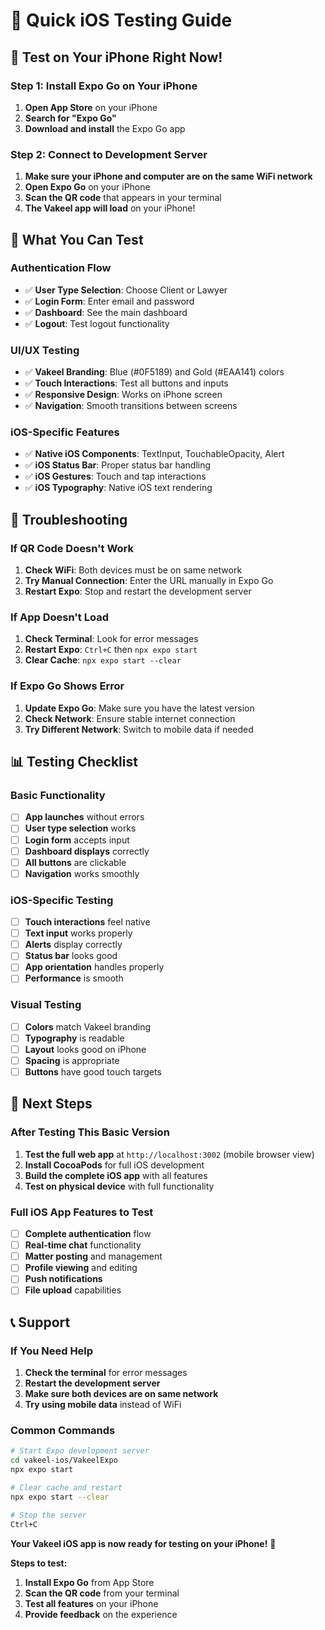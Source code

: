 # 🍎 Quick iOS Testing Guide

## 🚀 **Test on Your iPhone Right Now!**

### **Step 1: Install Expo Go on Your iPhone**
1. **Open App Store** on your iPhone
2. **Search for "Expo Go"**
3. **Download and install** the Expo Go app

### **Step 2: Connect to Development Server**
1. **Make sure your iPhone and computer are on the same WiFi network**
2. **Open Expo Go** on your iPhone
3. **Scan the QR code** that appears in your terminal
4. **The Vakeel app will load** on your iPhone!

## 📱 **What You Can Test**

### **Authentication Flow**
- ✅ **User Type Selection**: Choose Client or Lawyer
- ✅ **Login Form**: Enter email and password
- ✅ **Dashboard**: See the main dashboard
- ✅ **Logout**: Test logout functionality

### **UI/UX Testing**
- ✅ **Vakeel Branding**: Blue (#0F5189) and Gold (#EAA141) colors
- ✅ **Touch Interactions**: Test all buttons and inputs
- ✅ **Responsive Design**: Works on iPhone screen
- ✅ **Navigation**: Smooth transitions between screens

### **iOS-Specific Features**
- ✅ **Native iOS Components**: TextInput, TouchableOpacity, Alert
- ✅ **iOS Status Bar**: Proper status bar handling
- ✅ **iOS Gestures**: Touch and tap interactions
- ✅ **iOS Typography**: Native iOS text rendering

## 🔧 **Troubleshooting**

### **If QR Code Doesn't Work**
1. **Check WiFi**: Both devices must be on same network
2. **Try Manual Connection**: Enter the URL manually in Expo Go
3. **Restart Expo**: Stop and restart the development server

### **If App Doesn't Load**
1. **Check Terminal**: Look for error messages
2. **Restart Expo**: `Ctrl+C` then `npx expo start`
3. **Clear Cache**: `npx expo start --clear`

### **If Expo Go Shows Error**
1. **Update Expo Go**: Make sure you have the latest version
2. **Check Network**: Ensure stable internet connection
3. **Try Different Network**: Switch to mobile data if needed

## 📊 **Testing Checklist**

### **Basic Functionality**
- [ ] **App launches** without errors
- [ ] **User type selection** works
- [ ] **Login form** accepts input
- [ ] **Dashboard displays** correctly
- [ ] **All buttons** are clickable
- [ ] **Navigation** works smoothly

### **iOS-Specific Testing**
- [ ] **Touch interactions** feel native
- [ ] **Text input** works properly
- [ ] **Alerts** display correctly
- [ ] **Status bar** looks good
- [ ] **App orientation** handles properly
- [ ] **Performance** is smooth

### **Visual Testing**
- [ ] **Colors** match Vakeel branding
- [ ] **Typography** is readable
- [ ] **Layout** looks good on iPhone
- [ ] **Spacing** is appropriate
- [ ] **Buttons** have good touch targets

## 🎯 **Next Steps**

### **After Testing This Basic Version**
1. **Test the full web app** at `http://localhost:3002` (mobile browser view)
2. **Install CocoaPods** for full iOS development
3. **Build the complete iOS app** with all features
4. **Test on physical device** with full functionality

### **Full iOS App Features to Test**
- [ ] **Complete authentication** flow
- [ ] **Real-time chat** functionality
- [ ] **Matter posting** and management
- [ ] **Profile viewing** and editing
- [ ] **Push notifications**
- [ ] **File upload** capabilities

## 📞 **Support**

### **If You Need Help**
1. **Check the terminal** for error messages
2. **Restart the development server**
3. **Make sure both devices are on same network**
4. **Try using mobile data** instead of WiFi

### **Common Commands**
```bash
# Start Expo development server
cd vakeel-ios/VakeelExpo
npx expo start

# Clear cache and restart
npx expo start --clear

# Stop the server
Ctrl+C
```

**Your Vakeel iOS app is now ready for testing on your iPhone!** 🍎

**Steps to test:**
1. **Install Expo Go** from App Store
2. **Scan the QR code** from your terminal
3. **Test all features** on your iPhone
4. **Provide feedback** on the experience 